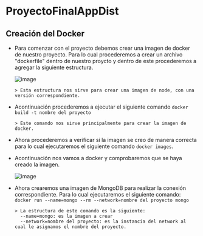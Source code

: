 # ProyectoFinalAppDist
## Creación del Docker
- Para comenzar con el proyecto debemos crear una imagen de docker de nuestro proyecto. Para lo cual procederemos a crear un archivo "dockerfile" dentro de nuestro proycto y dentro de este procederemos a agregar la siguiente estructura.

    ![image](https://user-images.githubusercontent.com/65980001/188552593-3feab757-1fbc-4b98-9335-2d8d6fb39cbe.png)

      > Esta estructura nos sirve para crear una imagen de node, con una versión correspondiente.

* Acontinuación procederemos a ejecutar el siguiente comando `docker build -t nombre del proyecto`

      > Este comando nos sirve principalmente para crear la imagen de docker.

* Ahora procederemos a verificar si la imagen se creo de manera correcta para lo cual ejecutaremos el siguiente comando `docker images`.

* Acontinuación nos vamos a docker y comprobaremos que se haya creado la imagen. 

    ![image](https://user-images.githubusercontent.com/65980001/188553410-4714309a-4107-44ca-a480-1279861879cc.png)

* Ahora crearemos una imagen de MongoDB para realizar la conexión correspondiente. Para lo cual ejecutaremos el siguiente comando: `docker run --name=mongo --rm --network=nombre del proyecto mongo`
    
      > La estructura de este comando es la siguiente: 
        --name=mongo: es la imagen a crear
        --network=nombre del proyecto: es la instancia del network al cual le asignamos el nombre del proyecto.
      
      
